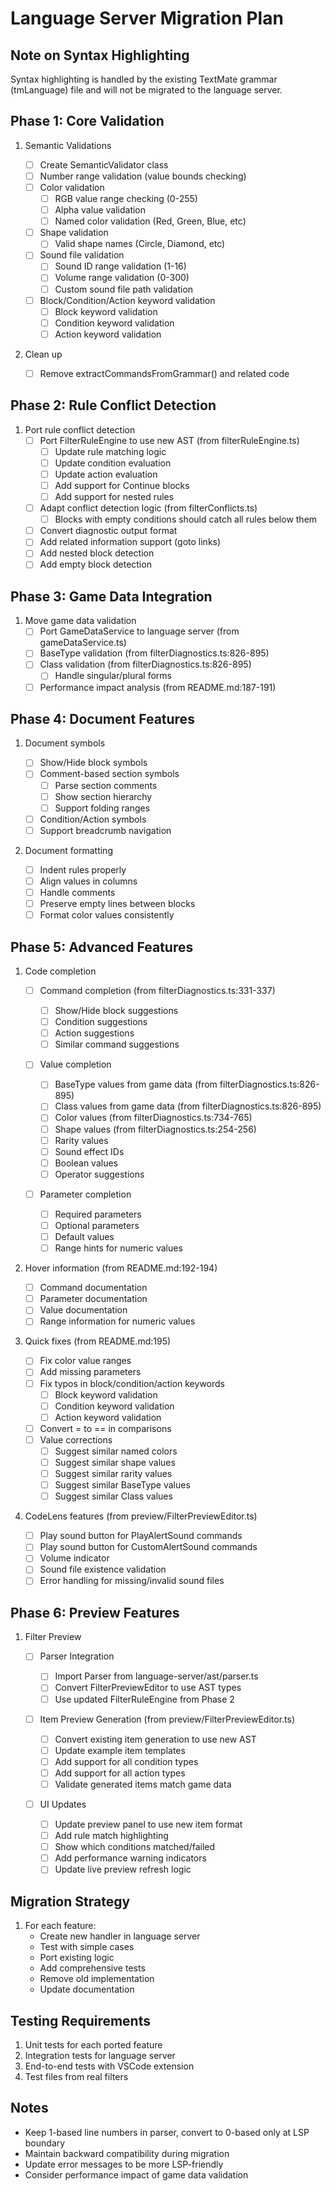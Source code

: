 # Language Server Migration Plan

## Note on Syntax Highlighting

Syntax highlighting is handled by the existing TextMate grammar (tmLanguage) file and will not be migrated to the language server.

## Phase 1: Core Validation

1. Semantic Validations

   - [ ] Create SemanticValidator class
   - [ ] Number range validation (value bounds checking)
   - [ ] Color validation
     - [ ] RGB value range checking (0-255)
     - [ ] Alpha value validation
     - [ ] Named color validation (Red, Green, Blue, etc)
   - [ ] Shape validation
     - [ ] Valid shape names (Circle, Diamond, etc)
   - [ ] Sound file validation
     - [ ] Sound ID range validation (1-16)
     - [ ] Volume range validation (0-300)
     - [ ] Custom sound file path validation
   - [ ] Block/Condition/Action keyword validation
     - [ ] Block keyword validation
     - [ ] Condition keyword validation
     - [ ] Action keyword validation

2. Clean up
   - [ ] Remove extractCommandsFromGrammar() and related code

## Phase 2: Rule Conflict Detection

1. Port rule conflict detection
   - [ ] Port FilterRuleEngine to use new AST (from filterRuleEngine.ts)
     - [ ] Update rule matching logic
     - [ ] Update condition evaluation
     - [ ] Update action evaluation
     - [ ] Add support for Continue blocks
     - [ ] Add support for nested rules
   - [ ] Adapt conflict detection logic (from filterConflicts.ts)
     - [ ] Blocks with empty conditions should catch all rules below them
   - [ ] Convert diagnostic output format
   - [ ] Add related information support (goto links)
   - [ ] Add nested block detection
   - [ ] Add empty block detection

## Phase 3: Game Data Integration

1. Move game data validation
   - [ ] Port GameDataService to language server (from gameDataService.ts)
   - [ ] BaseType validation (from filterDiagnostics.ts:826-895)
   - [ ] Class validation (from filterDiagnostics.ts:826-895)
     - [ ] Handle singular/plural forms
   - [ ] Performance impact analysis (from README.md:187-191)

## Phase 4: Document Features

1. Document symbols

   - [ ] Show/Hide block symbols
   - [ ] Comment-based section symbols
     - [ ] Parse section comments
     - [ ] Show section hierarchy
     - [ ] Support folding ranges
   - [ ] Condition/Action symbols
   - [ ] Support breadcrumb navigation

2. Document formatting
   - [ ] Indent rules properly
   - [ ] Align values in columns
   - [ ] Handle comments
   - [ ] Preserve empty lines between blocks
   - [ ] Format color values consistently

## Phase 5: Advanced Features

1. Code completion

   - [ ] Command completion (from filterDiagnostics.ts:331-337)

     - [ ] Show/Hide block suggestions
     - [ ] Condition suggestions
     - [ ] Action suggestions
     - [ ] Similar command suggestions

   - [ ] Value completion

     - [ ] BaseType values from game data (from filterDiagnostics.ts:826-895)
     - [ ] Class values from game data (from filterDiagnostics.ts:826-895)
     - [ ] Color values (from filterDiagnostics.ts:734-765)
     - [ ] Shape values (from filterDiagnostics.ts:254-256)
     - [ ] Rarity values
     - [ ] Sound effect IDs
     - [ ] Boolean values
     - [ ] Operator suggestions

   - [ ] Parameter completion
     - [ ] Required parameters
     - [ ] Optional parameters
     - [ ] Default values
     - [ ] Range hints for numeric values

2. Hover information (from README.md:192-194)

   - [ ] Command documentation
   - [ ] Parameter documentation
   - [ ] Value documentation
   - [ ] Range information for numeric values

3. Quick fixes (from README.md:195)

   - [ ] Fix color value ranges
   - [ ] Add missing parameters
   - [ ] Fix typos in block/condition/action keywords
     - [ ] Block keyword validation
     - [ ] Condition keyword validation
     - [ ] Action keyword validation
   - [ ] Convert = to == in comparisons
   - [ ] Value corrections
     - [ ] Suggest similar named colors
     - [ ] Suggest similar shape values
     - [ ] Suggest similar rarity values
     - [ ] Suggest similar BaseType values
     - [ ] Suggest similar Class values

4. CodeLens features (from preview/FilterPreviewEditor.ts)
   - [ ] Play sound button for PlayAlertSound commands
   - [ ] Play sound button for CustomAlertSound commands
   - [ ] Volume indicator
   - [ ] Sound file existence validation
   - [ ] Error handling for missing/invalid sound files

## Phase 6: Preview Features

1. Filter Preview

   - [ ] Parser Integration

     - [ ] Import Parser from language-server/ast/parser.ts
     - [ ] Convert FilterPreviewEditor to use AST types
     - [ ] Use updated FilterRuleEngine from Phase 2

   - [ ] Item Preview Generation (from preview/FilterPreviewEditor.ts)

     - [ ] Convert existing item generation to use new AST
     - [ ] Update example item templates
     - [ ] Add support for all condition types
     - [ ] Add support for all action types
     - [ ] Validate generated items match game data

   - [ ] UI Updates
     - [ ] Update preview panel to use new item format
     - [ ] Add rule match highlighting
     - [ ] Show which conditions matched/failed
     - [ ] Add performance warning indicators
     - [ ] Update live preview refresh logic

## Migration Strategy

1. For each feature:
   - Create new handler in language server
   - Test with simple cases
   - Port existing logic
   - Add comprehensive tests
   - Remove old implementation
   - Update documentation

## Testing Requirements

1. Unit tests for each ported feature
2. Integration tests for language server
3. End-to-end tests with VSCode extension
4. Test files from real filters

## Notes

- Keep 1-based line numbers in parser, convert to 0-based only at LSP boundary
- Maintain backward compatibility during migration
- Update error messages to be more LSP-friendly
- Consider performance impact of game data validation
